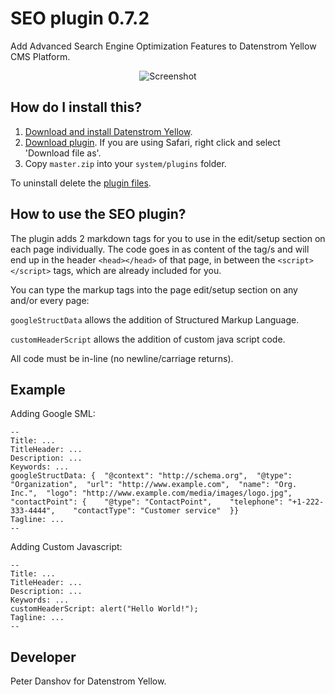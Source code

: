SEO plugin 0.7.2
=================
Add Advanced Search Engine Optimization Features to Datenstrom Yellow CMS Platform.

<p align="center"><img src="seo-screenshot.png?raw=true" alt="Screenshot"></p>

## How do I install this?

1. [Download and install Datenstrom Yellow](https://github.com/datenstrom/yellow/).
2. [Download plugin](https://github.com/pdanshov/yellow-plugin-seo/archive/master.zip). If you are using Safari, right click and select 'Download file as'.
3. Copy `master.zip` into your `system/plugins` folder.

To uninstall delete the [plugin files](update.ini).

## How to use the SEO plugin?

The plugin adds 2 markdown tags for you to use in the edit/setup section on each page individually. The code goes in as content of the tag/s and will end up in the header `<head></head>` of that page, in between the `<script></script>` tags, which are already included for you.

You can type the markup tags into the page edit/setup section on any and/or every page:

`googleStructData` allows the addition of Structured Markup Language.

`customHeaderScript` allows the addition of custom java script code.

All code must be in-line (no newline/carriage returns).


## Example

Adding Google SML:

    --
    Title: ...
    TitleHeader: ...
    Description: ...
    Keywords: ...
    googleStructData: {  "@context": "http://schema.org",  "@type": "Organization",  "url": "http://www.example.com",  "name": "Org. Inc.",  "logo": "http://www.example.com/media/images/logo.jpg", "contactPoint": {    "@type": "ContactPoint",    "telephone": "+1-222-333-4444",    "contactType": "Customer service"  }}
    Tagline: ...
    --



Adding Custom Javascript:

    --
    Title: ...
    TitleHeader: ...
    Description: ...
    Keywords: ...
    customHeaderScript: alert("Hello World!");
    Tagline: ...
    --


## Developer
Peter Danshov for Datenstrom Yellow.

